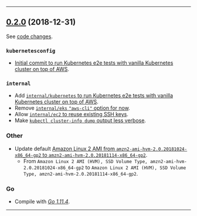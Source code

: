 

<hr>


## [0.2.0](https://github.com/aws/aws-k8s-tester/releases/tag/0.2.0) (2018-12-31)

See [code changes](https://github.com/aws/aws-k8s-tester/compare/0.1.9...0.2.0).

### `kubernetesconfig`

- [Initial commit to run Kubernetes e2e tests with vanilla Kubernetes cluster on top of AWS](https://github.com/aws/aws-k8s-tester/commit/TODO).

### `internal`

- Add [`internal/kubernetes` to run Kubernetes e2e tests with vanilla Kubernetes cluster on top of AWS](https://github.com/aws/aws-k8s-tester/commit/TODO).
- Remove [`internal/eks` `"aws-cli"` option for now](https://github.com/aws/aws-k8s-tester/commit/8079d8a96c85f2edc57da87c8b839ba67fd67f64).
- Allow [`internal/ec2` to reuse existing SSH keys](https://github.com/aws/aws-k8s-tester/commit/99459f742ff78ba061b4cf9ef17fa697ee070613).
- Make [`kubectl cluster-info dump` output less verbose](https://github.com/aws/aws-k8s-tester/commit/9a7775552ecad300783e609a0ed3677e87f2e54e).

### Other

- Update default [Amazon Linux 2 AMI from `amzn2-ami-hvm-2.0.20181024-x86_64-gp2` to `amzn2-ami-hvm-2.0.20181114-x86_64-gp2`](https://github.com/aws/aws-k8s-tester/commit/b66c4b82a10ea48ff8889eb07b3530ce1fb98d5d).
  - From `Amazon Linux 2 AMI (HVM), SSD Volume Type, amzn2-ami-hvm-2.0.20181024-x86_64-gp2` to `Amazon Linux 2 AMI (HVM), SSD Volume Type, amzn2-ami-hvm-2.0.20181114-x86_64-gp2`.

### Go

- Compile with [*Go 1.11.4*](https://golang.org/doc/devel/release.html#go1.11).


<hr>

